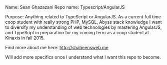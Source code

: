 Name: Sean Ghazazani
Repo name: Typescript/AngularJS

Purpose: Anything related to TypeScript or AngularJS. As a current full time coop student with really strong PHP, MySQL, Abyss stack knowledge I want to diversify my understanding of web technologies by mastering AngularJS, and TypeSript in preparation for my coming term as a coop student at Kinaxis in fall 2015.

Find more about me here:
http://shaheensweb.me

Will add more specifics once I understand what I want this repo to become.            
